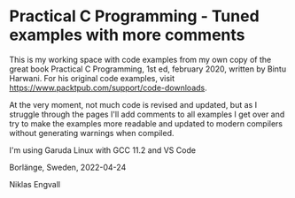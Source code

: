 # Practical C Programming - Tuned examples with more comments

This is my working space with code examples from my own copy of the great book Practical C Programming, 1st ed, february 2020, written by Bintu Harwani. For his original code examples, visit https://www.packtpub.com/support/code-downloads. 

At the very moment, not much code is revised and updated, but as I struggle through the pages I'll add comments to all examples I get over and try to make the examples more readable and updated to modern compilers without generating warnings when compiled. 

I'm using Garuda Linux with GCC 11.2 and VS Code 

Borlänge, Sweden, 2022-04-24

Niklas Engvall
